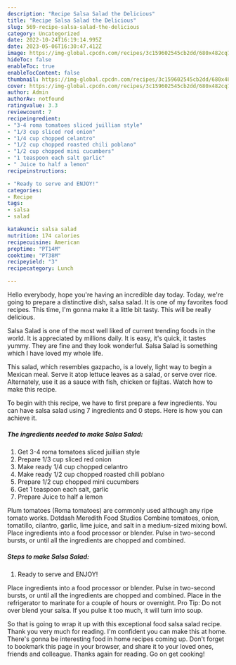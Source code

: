 ```yaml
---
description: "Recipe Salsa Salad the Delicious"
title: "Recipe Salsa Salad the Delicious"
slug: 569-recipe-salsa-salad-the-delicious
category: Uncategorized
date: 2022-10-24T16:19:14.995Z
date: 2023-05-06T16:30:47.412Z
image: https://img-global.cpcdn.com/recipes/3c159602545cb2dd/680x482cq70/salsa-salad-recipe-main-photo.jpg
hideToc: false
enableToc: true
enableTocContent: false
thumbnail: https://img-global.cpcdn.com/recipes/3c159602545cb2dd/680x482cq70/salsa-salad-recipe-main-photo.jpg
cover: https://img-global.cpcdn.com/recipes/3c159602545cb2dd/680x482cq70/salsa-salad-recipe-main-photo.jpg
author: Admin
authorAv: notfound
ratingvalue: 3.3
reviewcount: 7
recipeingredient:
- "3-4 roma tomatoes sliced juillian style"
- "1/3 cup sliced red onion"
- "1/4 cup chopped celantro"
- "1/2 cup chopped roasted chili poblano"
- "1/2 cup chopped mini cucumbers"
- "1 teaspoon each salt garlic"
- " Juice to half a lemon"
recipeinstructions:

- "Ready to serve and ENJOY!"
categories:
- Recipe
tags:
- salsa
- salad

katakunci: salsa salad 
nutrition: 174 calories
recipecuisine: American
preptime: "PT14M"
cooktime: "PT38M"
recipeyield: "3"
recipecategory: Lunch

---
```



Hello everybody, hope you're having an incredible day today. Today, we're going to prepare a distinctive dish, salsa salad. It is one of my favorites food recipes. This time, I'm gonna make it a little bit tasty. This will be really delicious.

Salsa Salad is one of the most well liked of current trending foods in the world. It is appreciated by millions daily. It is easy, it's quick, it tastes yummy. They are fine and they look wonderful. Salsa Salad is something which I have loved my whole life.

This salad, which resembles gazpacho, is a lovely, light way to begin a Mexican meal. Serve it atop lettuce leaves as a salad, or serve over rice. Alternately, use it as a sauce with fish, chicken or fajitas. Watch how to make this recipe.


To begin with this recipe, we have to first prepare a few ingredients. You can have salsa salad using 7 ingredients and 0 steps. Here is how you can achieve it.

<!--inarticleads1-->

##### The ingredients needed to make Salsa Salad:

1. Get 3-4 roma tomatoes sliced juillian style
1. Prepare 1/3 cup sliced red onion
1. Make ready 1/4 cup chopped celantro
1. Make ready 1/2 cup chopped roasted chili poblano
1. Prepare 1/2 cup chopped mini cucumbers
1. Get 1 teaspoon each salt, garlic
1. Prepare  Juice to half a lemon


Plum tomatoes (Roma tomatoes) are commonly used although any ripe tomato works. Dotdash Meredith Food Studios Combine tomatoes, onion, tomatillo, cilantro, garlic, lime juice, and salt in a medium-sized mixing bowl. Place ingredients into a food processor or blender. Pulse in two-second bursts, or until all the ingredients are chopped and combined. 

<!--inarticleads2-->

##### Steps to make Salsa Salad:


1. Ready to serve and ENJOY!

Place ingredients into a food processor or blender. Pulse in two-second bursts, or until all the ingredients are chopped and combined. Place in the refrigerator to marinate for a couple of hours or overnight. Pro Tip: Do not over blend your salsa. If you pulse it too much, it will turn into soup. 

So that is going to wrap it up with this exceptional food salsa salad recipe. Thank you very much for reading. I'm confident you can make this at home. There's gonna be interesting food in home recipes coming up. Don't forget to bookmark this page in your browser, and share it to your loved ones, friends and colleague. Thanks again for reading. Go on get cooking!
